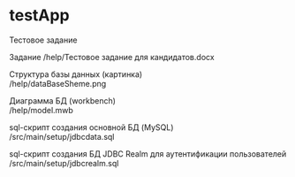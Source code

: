 # testApp
Тестовое задание

Задание
/help/Тестовое задание для кандидатов.docx                          

Структура базы данных (картинка)                          
/help/dataBaseSheme.png

Диаграмма БД (workbench)                           
/help/model.mwb 

sql-скрипт создания основной БД (MySQL)                          
/src/main/setup/jdbcdata.sql 

sql-скрипт создания БД JDBC Realm для аутентификации пользователей                          
/src/main/setup/jdbcrealm.sql              
  

